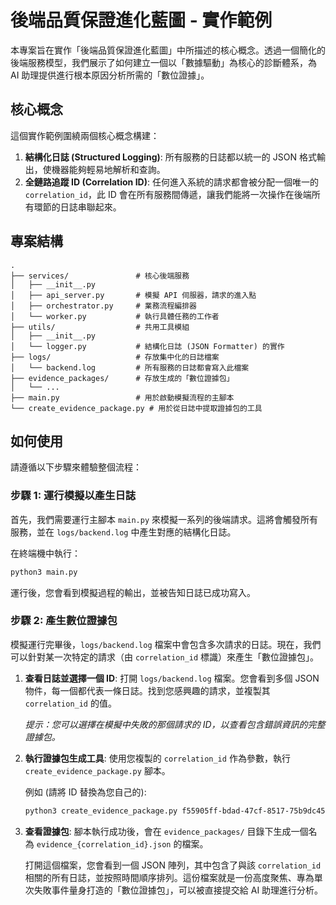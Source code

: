# 後端品質保證進化藍圖 - 實作範例

本專案旨在實作「後端品質保證進化藍圖」中所描述的核心概念。透過一個簡化的後端服務模型，我們展示了如何建立一個以「數據驅動」為核心的診斷體系，為 AI 助理提供進行根本原因分析所需的「數位證據」。

## 核心概念

這個實作範例圍繞兩個核心概念構建：

1.  **結構化日誌 (Structured Logging)**: 所有服務的日誌都以統一的 JSON 格式輸出，使機器能夠輕易地解析和查詢。
2.  **全鏈路追蹤 ID (Correlation ID)**: 任何進入系統的請求都會被分配一個唯一的 `correlation_id`，此 ID 會在所有服務間傳遞，讓我們能將一次操作在後端所有環節的日誌串聯起來。

## 專案結構

```
.
├── services/               # 核心後端服務
│   ├── __init__.py
│   ├── api_server.py       # 模擬 API 伺服器，請求的進入點
│   ├── orchestrator.py     # 業務流程編排器
│   └── worker.py           # 執行具體任務的工作者
├── utils/                  # 共用工具模組
│   ├── __init__.py
│   └── logger.py           # 結構化日誌 (JSON Formatter) 的實作
├── logs/                   # 存放集中化的日誌檔案
│   └── backend.log         # 所有服務的日誌都會寫入此檔案
├── evidence_packages/      # 存放生成的「數位證據包」
│   └── ...
├── main.py                 # 用於啟動模擬流程的主腳本
└── create_evidence_package.py # 用於從日誌中提取證據包的工具
```

## 如何使用

請遵循以下步驟來體驗整個流程：

### 步驟 1: 運行模擬以產生日誌

首先，我們需要運行主腳本 `main.py` 來模擬一系列的後端請求。這將會觸發所有服務，並在 `logs/backend.log` 中產生對應的結構化日誌。

在終端機中執行：
```bash
python3 main.py
```
運行後，您會看到模擬過程的輸出，並被告知日誌已成功寫入。

### 步驟 2: 產生數位證據包

模擬運行完畢後，`logs/backend.log` 檔案中會包含多次請求的日誌。現在，我們可以針對某一次特定的請求（由 `correlation_id` 標識）來產生「數位證據包」。

1.  **查看日誌並選擇一個 ID**:
    打開 `logs/backend.log` 檔案。您會看到多個 JSON 物件，每一個都代表一條日誌。找到您感興趣的請求，並複製其 `correlation_id` 的值。

    *提示：您可以選擇在模擬中失敗的那個請求的 ID，以查看包含錯誤資訊的完整證據包。*

2.  **執行證據包生成工具**:
    使用您複製的 `correlation_id` 作為參數，執行 `create_evidence_package.py` 腳本。

    例如 (請將 ID 替換為您自己的):
    ```bash
    python3 create_evidence_package.py f55905ff-bdad-47cf-8517-75b9dc45c139
    ```

3.  **查看證據包**:
    腳本執行成功後，會在 `evidence_packages/` 目錄下生成一個名為 `evidence_{correlation_id}.json` 的檔案。

    打開這個檔案，您會看到一個 JSON 陣列，其中包含了與該 `correlation_id` 相關的所有日誌，並按照時間順序排列。這份檔案就是一份高度聚焦、專為單次失敗事件量身打造的「數位證據包」，可以被直接提交給 AI 助理進行分析。
